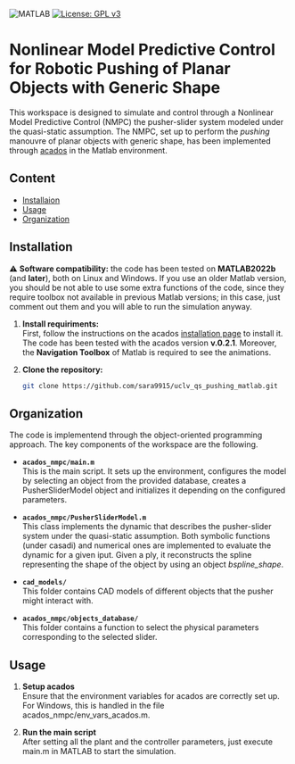![MATLAB](https://img.shields.io/badge/MATLAB-R2022b-blue.svg)
[![License: GPL v3](https://img.shields.io/badge/License-GPL%20v3-blue.svg)](https://www.gnu.org/licenses/gpl-3.0)

# Nonlinear Model Predictive Control for Robotic Pushing of Planar Objects with Generic Shape
This workspace is designed to simulate and control through a Nonlinear Model Predictive Control (NMPC) the pusher-slider system modeled under the quasi-static assumption. The NMPC, set up to perform the _pushing_ manouvre of planar objects with generic shape, has been implemented through [acados](https://docs.acados.org/) in the Matlab environment.

## Content
- [Installaion](#installation)
- [Usage](#usage)
- [Organization](#organization)

## Installation
⚠️ **Software compatibility:** the code has been tested on **MATLAB2022b** (and **later**), both on Linux and Windows. If you use an older Matlab version, you should be not able to use some extra functions of the code, since they require toolbox not available in previous Matlab versions; in this case, just comment out them and you will able to run the simulation anyway.  

1. **Install requiriments:**  
   First, follow the instructions on the acados [installation page](https://docs.acados.org/installation/index.html) to install it. The code has been tested with the acados version **v.0.2.1**.
   Moreover, the **Navigation Toolbox** of Matlab is required to see the animations.  
  
3. **Clone the repository:**
   ```sh
   git clone https://github.com/sara9915/uclv_qs_pushing_matlab.git

## Organization
The code is implementend through the object-oriented programming approach. The key components of the workspace are the following.

- **`acados_nmpc/main.m`**  
  This is the main script. It sets up the environment, configures the model by selecting an object from the provided database, creates a PusherSliderModel object and initializes it depending on the configured parameters.

- **`acados_nmpc/PusherSliderModel.m`**  
  This class implements the dynamic that describes the pusher-slider system under the quasi-static assumption. Both symbolic functions (under casadi) and numerical ones are implemented to evaluate the dynamic for a given iput. Given a ply, it reconstructs the spline representing the shape of the object by using an object _bspline_shape_. 

- **`cad_models/`**  
  This folder contains CAD models of different objects that the pusher might interact with.

- **`acados_nmpc/objects_database/`**  
  This folder contains a function to select the physical parameters corresponding to the selected slider.  

## Usage
1. **Setup acados**  
Ensure that the environment variables for acados are correctly set up. For Windows, this is handled in the file acados_nmpc/env_vars_acados.m.

3. **Run the main script**  
After setting all the plant and the controller parameters, just execute main.m in MATLAB to start the simulation.

